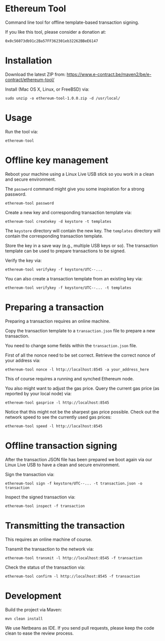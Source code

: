 Ethereum Tool
=============

Command line tool for offline template-based transaction signing.

If you like this tool, please consider a donation at:
```
0x0c56073db91c2Ba57FF362301eb32262BBeE6147
```


# Installation

Download the latest ZIP from:
https://www.e-contract.be/maven2/be/e-contract/ethereum-tool/

Install (Mac OS X, Linux, or FreeBSD) via:
```
sudo unzip -o ethereum-tool-1.0.0.zip -d /usr/local/
```


# Usage

Run the tool via:
```
ethereum-tool
```


# Offline key management

Reboot your machine using a Linux Live USB stick so you work in a clean and secure environment.

The `password` command might give you some inspiration for a strong password.
```
ethereum-tool password
```

Create a new key and corresponding transaction template via:
```
ethereum-tool createkey -d keystore -t templates
```

The `keystore` directory will contain the new key.
The `templates` directory will contain the corresponding transaction template.

Store the key in a save way (e.g., multiple USB keys or so).
The transaction template can be used to prepare transactions to be signed.

Verify the key via:
```
ethereum-tool verifykey -f keystore/UTC--...
```

You can also create a transaction template from an existing key via:
```
ethereum-tool verifykey -f keystore/UTC--... -t templates
```


# Preparing a transaction

Preparing a transaction requires an online machine.

Copy the transaction template to a `transaction.json` file to prepare a new transaction.

You need to change some fields within the `transaction.json` file.

First of all the nonce need to be set correct.
Retrieve the correct nonce of your address via:
```
ethereum-tool nonce -l http://localhost:8545 -a your_address_here
```
This of course requires a running and synched Ethereum node.

You also might want to adjust the gas price.
Query the current gas price (as reported by your local node) via:
```
ethereum-tool gasprice -l http://localhost:8545
```

Notice that this might not be the sharpest gas price possible.
Check out the network speed to see the currently used gas prices:
```
ethereum-tool speed -l http://localhost:8545
```


# Offline transaction signing

After the transaction JSON file has been prepared we boot again via our Linux Live USB to have a clean and secure environment.

Sign the transaction via:
```
ethereum-tool sign -f keystore/UTC--... -t transaction.json -o transaction
```

Inspect the signed transaction via:
```
ethereum-tool inspect -f transaction
```

# Transmitting the transaction

This requires an online machine of course.

Transmit the transaction to the network via:
```
ethereum-tool transmit -l http://localhost:8545 -f transaction
```

Check the status of the transaction via:
```
ethereum-tool confirm -l http://localhost:8545 -f transaction
```


# Development

Build the project via Maven:
```
mvn clean install
```

We use Netbeans as IDE.
If you send pull requests, please keep the code clean to ease the review process.
